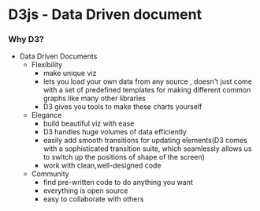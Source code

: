 # D3js - Data Driven document

### Why D3?
* Data Driven Documents
  * Flexibility 
    * make unique viz
    * lets you load your own data from any source , 
    doesn't just come with a set of predefined templates for making different common graphs like many other libraries
    * D3 gives you tools to make these charts yourself 
  * Elegance
    * build beautiful viz with ease
    * D3 handles huge volumes of data efficiently
    * easily add smooth transitions for updating elements(D3 comes with a sophisticated transition suite, which seamlessly allows us to switch up the positions of shape of the screen)
    * work with clean,well-designed code
  * Community
    * find pre-written code to do anything you want
    * everything is open source 
    * easy to collaborate with others
